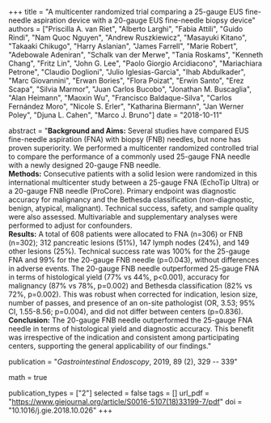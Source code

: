 +++
title = "A multicenter randomized trial comparing a 25-gauge EUS fine-needle aspiration device with a 20-gauge EUS fine-needle biopsy device"
authors = ["Priscilla A. van Riet", "Alberto Larghi", "Fabia Attili", "Guido Rindi",
"Nam Quoc Nguyen", "Andrew Ruszkiewicz", "Masayuki Kitano", "Takaaki Chikugo",
"Harry Aslanian", "James Farrell", "Marie Robert", "Adebowale Adeniran", 
"Schalk van der Merwe", "Tania Roskams", "Kenneth Chang", "Fritz Lin", 
"John G. Lee", "Paolo Giorgio Arcidiacono", "Mariachiara Petrone", 
"Claudio Doglioni", "Julio Iglesias-Garcia", "Ihab Abdulkader", "Marc Giovannini",
"Erwan Bories", "Flora Poizat", "Erwin Santo", "Erez Scapa", "Silvia Marmor", 
"Juan Carlos Bucobo", "Jonathan M. Buscaglia", "Alan Heimann", "Maoxin Wu", 
"Francisco Baldaque-Silva", "Carlos Fernández Moro", "Nicole S. Erler", 
"Katharina Biermann", "Jan Werner Poley", "Djuna L. Cahen", "Marco J. Bruno"]
date = "2018-10-11"

abstract = "**Background and Aims:** Several studies have compared EUS fine-needle aspiration (FNA) with biopsy (FNB) needles, but none has proven superiority. We performed a multicenter randomized controlled trial to compare the performance of a commonly used 25-gauge FNA needle with a newly designed 20-gauge FNB needle.<br> **Methods:** Consecutive patients with a solid lesion were randomized in this international multicenter study between a 25-gauge FNA (EchoTip Ultra) or a 20-gauge FNB needle (ProCore). Primary endpoint was diagnostic accuracy for malignancy and the Bethesda classification (non-diagnostic, benign, atypical, malignant). Technical success, safety, and sample quality were also assessed. Multivariable and supplementary analyses were performed to adjust for confounders.<br>**Results:** A total of 608 patients were allocated to FNA (n=306) or FNB (n=302); 312 pancreatic lesions (51%), 147 lymph nodes (24%), and 149 other lesions (25%). Technical success rate was 100% for the 25-gauge FNA and 99% for the 20-gauge FNB needle (p=0.043), without differences in adverse events. The 20-gauge FNB needle outperformed 25-gauge FNA in terms of histological yield (77% vs 44%, p<0.001), accuracy for malignancy (87% vs 78%, p=0.002) and Bethesda classification (82% vs 72%, p=0.002). This was robust when corrected for indication, lesion size, number of passes, and presence of an on-site pathologist (OR, 3.53; 95% CI, 1.55-8.56; p=0.004), and did not differ between centers (p=0.836).<br>**Conclusion:** The 20-gauge FNB needle outperformed the 25-gauge FNA needle in terms of histological yield and diagnostic accuracy. This benefit was irrespective of the indication and consistent among participating centers, supporting the general applicability of our findings."

publication = "*Gastrointestinal Endoscopy*, 2019, 89 (2), 329 -- 339"

math = true

publication_types = ["2"]
selected = false
tags = []
url_pdf = "https://www.giejournal.org/article/S0016-5107(18)33199-7/pdf"
doi = "10.1016/j.gie.2018.10.026"
+++

